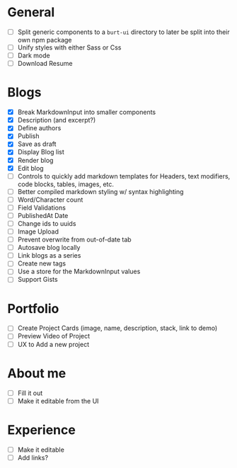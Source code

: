 # General

- [ ] Split generic components to a `burt-ui` directory to later be split into their own npm package
- [ ] Unify styles with either Sass or Css
- [ ] Dark mode
- [ ] Download Resume

# Blogs

- [x] Break MarkdownInput into smaller components
- [x] Description (and excerpt?)
- [x] Define authors
- [x] Publish
- [x] Save as draft
- [x] Display Blog list
- [x] Render blog
- [x] Edit blog
- [ ] Controls to quickly add markdown templates for Headers, text modifiers, code blocks, tables, images, etc.
- [ ] Better compiled markdown styling w/ syntax highlighting
- [ ] Word/Character count
- [ ] Field Validations
- [ ] PublishedAt Date
- [ ] Change ids to uuids
- [ ] Image Upload
- [ ] Prevent overwrite from out-of-date tab
- [ ] Autosave blog locally
- [ ] Link blogs as a series
- [ ] Create new tags
- [ ] Use a store for the MarkdownInput values
- [ ] Support Gists

# Portfolio

- [ ] Create Project Cards (image, name, description, stack, link to demo)
- [ ] Preview Video of Project
- [ ] UX to Add a new project

# About me

- [ ] Fill it out
- [ ] Make it editable from the UI

# Experience

- [ ] Make it editable
- [ ] Add links?
